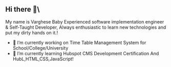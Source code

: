 ## Hi there 👋\
My name is Varghese Baby Experienced software implementation engineer & Self-Taught Developer, Always enthusiastic to learn new technologies and put my dirty hands on it.!

- 🔭 I’m currently working on Time Table Management System for School/College/University
- 🌱 I’m currently learning Hubspot CMS Development Certification And HubL,HTML,CSS,JavaScript!


<!--
**varghese25/varghese25** is a ✨ _special_ ✨ repository because its `README.md` (this file) appears on your GitHub profile.

Here are some ideas to get you started:
- 👯 I’m looking to collaborate on ...
- 🤔 I’m looking for help with ...
- 💬 Ask me about ...
- 📫 How to reach me: ...
     Vbpoulose@gmail.com
- 😄 Pronouns: ...
- ⚡ Fun fact: ...

-->

